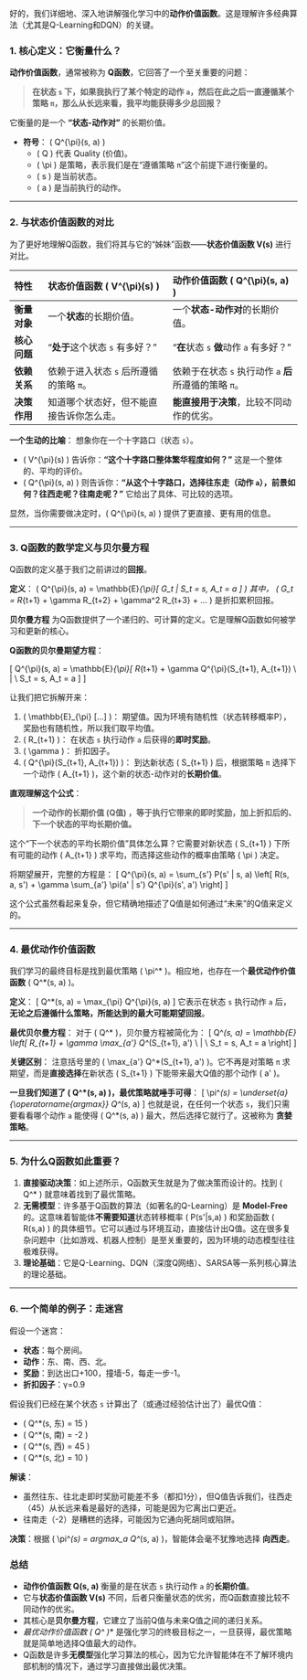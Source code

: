 好的，我们详细地、深入地讲解强化学习中的**动作价值函数**。这是理解许多经典算法（尤其是Q-Learning和DQN）的关键。

### 1. 核心定义：它衡量什么？

**动作价值函数**，通常被称为 **Q函数**，它回答了一个至关重要的问题：

> **在状态 `s` 下，如果我执行了某个特定的动作 `a`，然后在此之后一直遵循某个策略 `π`，那么从长远来看，我平均能获得多少总回报？**

它衡量的是一个 **“状态-动作对”** 的长期价值。

*   **符号**： \( Q^{\pi}(s, a) \)
    *   \( Q \) 代表 Quality (价值)。
    *   \( \pi \) 是策略，表示我们是在“遵循策略 `π`”这个前提下进行衡量的。
    *   \( s \) 是当前状态。
    *   \( a \) 是当前执行的动作。

---

### 2. 与状态价值函数的对比

为了更好地理解Q函数，我们将其与它的“姊妹”函数——**状态价值函数 V(s)** 进行对比。

| 特性         | **状态价值函数 \( V^{\pi}(s) \)**        | **动作价值函数 \( Q^{\pi}(s, a) \)**                   |
| :----------- | :--------------------------------------- | :----------------------------------------------------- |
| **衡量对象** | 一个**状态**的长期价值。                 | 一个**状态-动作对**的长期价值。                        |
| **核心问题** | “**处于**这个状态 `s` 有多好？”          | “**在**状态 `s` **做**动作 `a` 有多好？”               |
| **依赖关系** | 依赖于进入状态 `s` 后所遵循的策略 `π`。  | 依赖于在状态 `s` 执行动作 `a` **后**所遵循的策略 `π`。 |
| **决策作用** | 知道哪个状态好，但不能直接告诉你怎么走。 | **能直接用于决策**，比较不同动作的优劣。               |

**一个生动的比喻**：
想象你在一个十字路口（状态 `s`）。
*   \( V^{\pi}(s) \) 告诉你：**“这个十字路口整体繁华程度如何？”** 这是一个整体的、平均的评价。
*   \( Q^{\pi}(s, a) \) 则告诉你：**“从这个十字路口，选择往东走（动作 `a`），前景如何？往西走呢？往南走呢？”** 它给出了具体、可比较的选项。

显然，当你需要做决定时，\( Q^{\pi}(s, a) \) 提供了更直接、更有用的信息。

---

### 3. Q函数的数学定义与贝尔曼方程

Q函数的定义基于我们之前讲过的**回报**。

**定义**： \( Q^{\pi}(s, a) = \mathbb{E}_{\pi}[ G_t \| S_t = s, A_t = a ] \)
其中， \( G_t = R_{t+1} + \gamma R_{t+2} + \gamma^2 R_{t+3} + ... \) 是折扣累积回报。

**贝尔曼方程** 为Q函数提供了一个递归的、可计算的定义。它是理解Q函数如何被学习和更新的核心。

**Q函数的贝尔曼期望方程**：

\[ Q^{\pi}(s, a) = \mathbb{E}_{\pi}[ R_{t+1} + \gamma Q^{\pi}(S_{t+1}, A_{t+1}) \ | \ S_t = s, A_t = a ] \]

让我们把它拆解开来：

1.  \( \mathbb{E}_{\pi} [...] \)： 期望值。因为环境有随机性（状态转移概率P），奖励也有随机性，所以我们取平均值。
2.  \( R_{t+1} \)： 在状态 `s` 执行动作 `a` 后获得的**即时奖励**。
3.  \( \gamma \)： 折扣因子。
4.  \( Q^{\pi}(S_{t+1}, A_{t+1}) \)： 到达新状态 \( S_{t+1} \) 后，根据策略 `π` 选择下一个动作 \( A_{t+1} \)，这个新的状态-动作对的**长期价值**。

**直观理解这个公式**：
> **一个动作的长期价值 (Q值) ，等于执行它带来的即时奖励，加上折扣后的、下一个状态的平均长期价值。**

这个“下一个状态的平均长期价值”具体怎么算？它需要对新状态 \( S_{t+1} \) 下所有可能的动作 \( A_{t+1} \) 求平均，而选择这些动作的概率由策略 \( \pi \) 决定。

将期望展开，完整的方程是：
\[ Q^{\pi}(s, a) = \sum_{s'} P(s' | s, a) \left[ R(s, a, s') + \gamma \sum_{a'} \pi(a' | s') Q^{\pi}(s', a') \right] \]

这个公式虽然看起来复杂，但它精确地描述了Q值是如何通过“未来”的Q值来定义的。

---

### 4. 最优动作价值函数

我们学习的最终目标是找到最优策略 \( \pi^* \)。相应地，也存在一个**最优动作价值函数** \( Q^*(s, a) \)。

**定义**：
\[ Q^*(s, a) = \max_{\pi} Q^{\pi}(s, a) \]
它表示在状态 `s` 执行动作 `a` 后，**无论之后遵循什么策略，所能达到的最大可能期望回报**。

**最优贝尔曼方程**：
对于 \( Q^* \)，贝尔曼方程被简化为：
\[ Q^*(s, a) = \mathbb{E} \left[ R_{t+1} + \gamma \max_{a'} Q^*(S_{t+1}, a') \ | \ S_t = s, A_t = a \right] \]

**关键区别**：
注意括号里的 \( \max_{a'} Q^*(S_{t+1}, a') \)。它不再是对策略 `π` 求期望，而是**直接选择**在新状态 \( S_{t+1} \) 下能带来最大Q值的那个动作 \( a' \)。

**一旦我们知道了 \( Q^*(s, a) \)，最优策略就唾手可得**：
\[ \pi^*(s) = \underset{a}{\operatorname{argmax}} Q^*(s, a) \]
也就是说，在任何一个状态 `s`，我们只需要看看哪个动作 `a` 能使得 \( Q^*(s, a) \) 最大，然后选择它就行了。这被称为 **贪婪策略**。

---

### 5. 为什么Q函数如此重要？

1.  **直接驱动决策**：如上述所示，Q函数天生就是为了做决策而设计的。找到 \( Q^* \) 就意味着找到了最优策略。
2.  **无需模型**：许多基于Q函数的算法（如著名的Q-Learning）是 **Model-Free** 的。这意味着智能体**不需要知道**状态转移概率 \( P(s'|s,a) \) 和奖励函数 \( R(s,a) \) 的具体细节。它可以通过与环境互动，直接估计出Q值。这在很多复杂问题中（比如游戏、机器人控制）是至关重要的，因为环境的动态模型往往极难获得。
3.  **理论基础**：它是Q-Learning、DQN（深度Q网络）、SARSA等一系列核心算法的理论基础。

---

### 6. 一个简单的例子：走迷宫

假设一个迷宫：
*   **状态**：每个房间。
*   **动作**：东、南、西、北。
*   **奖励**：到达出口+100，撞墙-5，每走一步-1。
*   **折扣因子**：γ=0.9

假设我们已经在某个状态 `s` 计算出了（或通过经验估计出了）最优Q值：
*   \( Q^*(s, 东) = 15 \)
*   \( Q^*(s, 南) = -2 \)
*   \( Q^*(s, 西) = 45 \)
*   \( Q^*(s, 北) = 10 \)

**解读**：
*   虽然往东、往北走即时奖励可能差不多（都扣1分），但Q值告诉我们，往西走（45）从长远来看是最好的选择，可能是因为它离出口更近。
*   往南走（-2）是糟糕的选择，可能因为它通向死胡同或陷阱。

**决策**：根据 \( \pi^*(s) = argmax_a Q^*(s, a) \)，智能体会毫不犹豫地选择 **向西走**。

### 总结

*   **动作价值函数 Q(s, a)** 衡量的是在状态 `s` 执行动作 `a` 的**长期价值**。
*   它与**状态价值函数 V(s)** 不同，后者只衡量状态的优劣，而Q函数直接比较不同动作的优劣。
*   其核心是**贝尔曼方程**，它建立了当前Q值与未来Q值之间的递归关系。
*   **最优动作价值函数 \( Q^* \)** 是强化学习的终极目标之一，一旦获得，最优策略就是简单地选择Q值最大的动作。
*   Q函数是许多**无模型**强化学习算法的核心，因为它允许智能体在不了解环境内部机制的情况下，通过学习直接做出最优决策。
